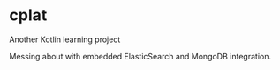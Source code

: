 # cplat
Another Kotlin learning project

Messing about with embedded ElasticSearch and MongoDB integration.
